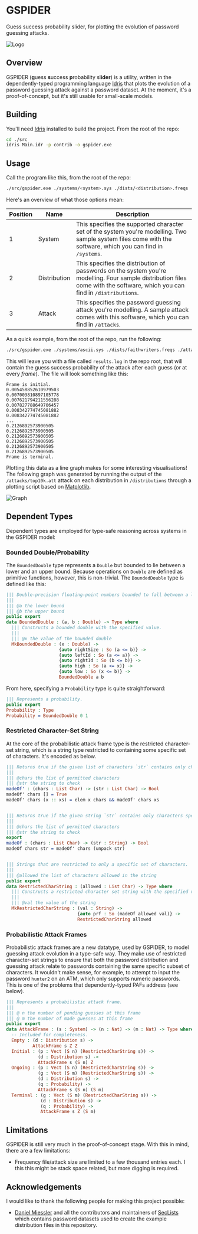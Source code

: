 # GSPIDER
Guess success probability slider, for plotting the evolution of password guessing attacks.

![Logo](assets/logo-text-h.svg)

## Overview
GSPIDER (**g**uess **s**uccess **p**robability sl**ider**) is a utility, written in the dependently-typed programming language [Idris](https://www.idris-lang.org/) that plots the evolution of a password guessing attack against a password dataset. At the moment, it's a proof-of-concept, but it's still usable for small-scale models.

## Building
You'll need [Idris](https://www.idris-lang.org/download/) installed to build the project. From the root of the repo:

```bash
cd ./src
idris Main.idr -p contrib -o gspider.exe
```

## Usage
Call the program like this, from the root of the repo:

```bash
./src/gspider.exe ./systems/<system>.sys ./dists/<distribution>.freqs ./attacks/<attack>.att > ./results.log
```

Here's an overview of what those options mean:

| Position | Name         | Description                                                                                                                                                                 |
|----------|--------------|-----------------------------------------------------------------------------------------------------------------------------------------------------------------------------|
| 1        | System       | This specifies the supported character set of the system you're modelling. Two sample system files come with the software, which you can find in `/systems`.                |
| 2        | Distribution | This specifies the distribution of passwords on the system you're modelling. Four sample distribution files come with the software, which you can find in `/distributions`. |
| 3        | Attack       | This specifies the password guessing attack you're modelling. A sample attack comes with this software, which you can find in `/attacks`.                                   |

As a quick example, from the root of the repo, run the following:

```bash
./src/gspider.exe ./systems/ascii.sys ./dists/faithwriters.freqs ./attacks/top10k.att > ./results.log
```

This will leave you with a file called `results.log` in the repo root, that will contain the guess success probability of the attack after each guess (or at every *frame*). The file will look something like this:

```
Frame is initial.
0.005458852610979503
0.007003810897105778
0.007621794211556288
0.007827788649706457
0.008342774745081882
0.008342774745081882
...
0.2126892573900505
0.2126892573900505
0.2126892573900505
0.2126892573900505
0.2126892573900505
0.2126892573900505
Frame is terminal.
```

Plotting this data as a line graph makes for some interesting visualisations! The following graph was generated by running the output of the `/attacks/top10k.att` attack on each distribution in `/distributions` through a plotting script based on [Matplotlib](https://matplotlib.org/).

![Graph](docs/svg/paf-dataset-graph.svg)

## Dependent Types
Dependent types are employed for type-safe reasoning across systems in the GSPIDER model:

### Bounded Double/Probability
The `BoundedDouble` type represents a `Double` but bounded to lie between a lower and an upper bound. Because operations on `Double` are defined as primitive functions, however, this is non-trivial. The `BoundedDouble` type is defined like this:

```idris
||| Double-precision floating-point numbers bounded to fall between a lower and an upper bound.
|||
||| @a the lower bound
||| @b the upper bound
public export
data BoundedDouble : (a, b : Double) -> Type where
  ||| Constructs a bounded double with the specified value.
  |||
  ||| @x the value of the bounded double
  MkBoundedDouble : (x : Double) ->
                    {auto rightSize : So (a <= b)} ->
                    {auto leftId : So (a <= a)} ->
                    {auto rightId : So (b <= b)} ->
                    {auto high : So (a <= x)} ->
                    {auto low : So (x <= b)} ->
                    BoundedDouble a b
```

From here, specifying a `Probability` type is quite straightforward:

```idris
||| Represents a probability.
public export
Probability : Type
Probability = BoundedDouble 0 1
```

### Restricted Character-Set String
At the core of the probabilistic attack frame type is the restricted character-set string, which is a string type restricted to containing some specific set of characters. It's encoded as below.

```idris
||| Returns true if the given list of characters `str` contains only characters specified in `chars`.
|||
||| @chars the list of permitted characters
||| @str the string to check
madeOf' : (chars : List Char) -> (str : List Char) -> Bool
madeOf' chars [] = True
madeOf' chars (x :: xs) = elem x chars && madeOf' chars xs


||| Returns true if the given string `str` contains only characters specified in `chars`.
|||
||| @chars the list of permitted characters
||| @str the string to check
export
madeOf : (chars : List Char) -> (str : String) -> Bool
madeOf chars str = madeOf' chars (unpack str)


||| Strings that are restricted to only a specific set of characters.
|||
||| @allowed the list of characters allowed in the string
public export
data RestrictedCharString : (allowed : List Char) -> Type where
  ||| Constructs a restricted character set string with the specified value.
  |||
  ||| @val the value of the string
  MkRestrictedCharString : (val : String) ->
                           {auto prf : So (madeOf allowed val)} ->
                           RestrictedCharString allowed
```

### Probabilistic Attack Frames
Probabilistic attack frames are a new datatype, used by GSPIDER, to model guessing attack evolution in a type-safe way. They make use of restricted character-set strings to ensure that both the password distribution and guessing attack relate to passwords containing the same specific subset of characters. It wouldn't make sense, for example, to attempt to input the password `hunter2` on an ATM, which only supports numeric passwords. This is one of the problems that dependently-typed PAFs address (see below).

```idris
||| Represents a probabilistic attack frame.
|||
||| @ n the number of pending guesses at this frame
||| @ m the number of made guesses at this frame
public export
data AttackFrame : (s : System) -> (n : Nat) -> (m : Nat) -> Type where
  -- Included for completeness.
  Empty : (d : Distribution s) ->
          AttackFrame s Z Z
  Initial : (p : Vect (S n) (RestrictedCharString s)) ->
            (d : Distribution s) ->
            AttackFrame s (S n) Z
  Ongoing : (p : Vect (S n) (RestrictedCharString s)) ->
            (g : Vect (S m) (RestrictedCharString s)) ->
            (d : Distribution s) ->
            (q : Probability) ->
            AttackFrame s (S n) (S m)
  Terminal : (g : Vect (S m) (RestrictedCharString s)) ->
             (d : Distribution s) ->
             (q : Probability) ->
             AttackFrame s Z (S m)
```

## Limitations
GSPIDER is still very much in the proof-of-concept stage. With this in mind, there are a few limitations:

* Frequency file/attack size are limited to a few thousand entries each. I this this might be stack space related, but more digging is required.

## Acknowledgements
I would like to thank the following people for making this project possible:

* [Daniel Miessler](https://github.com/danielmiessler) and all the contributors and maintainers of [SecLists](https://github.com/danielmiessler/SecLists) which contains password datasets used to create the example distribution files in this repository.
